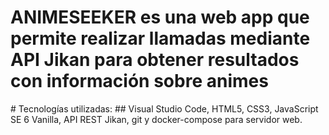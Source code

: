 # ANIMESEEKER es una web app que permite realizar llamadas mediante API Jikan para obtener resultados con información sobre animes
# Tecnologías utilizadas:
## Visual Studio Code, HTML5, CSS3, JavaScript SE 6 Vanilla, API REST 
Jikan, git y docker-compose para servidor web.

